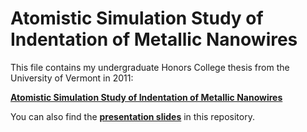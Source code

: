 # Atomistic Simulation Study of Indentation of Metallic Nanowires

This file contains my undergraduate Honors College thesis from the University of Vermont in 2011:

[**Atomistic Simulation Study of Indentation of Metallic Nanowires**](thesis.pdf)

You can also find the [**presentation slides**](slides.pdf) in this repository.
